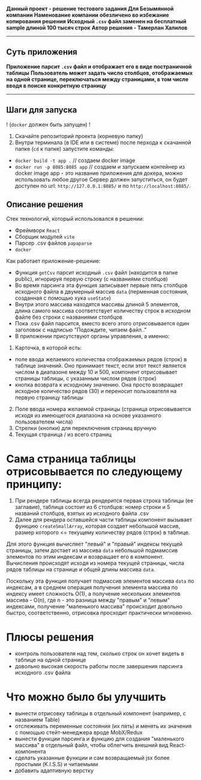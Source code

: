 **Данный проект - решение тестового задания Для Безымянной компании**
**Наменование компании обезличено во избежание копирования решения**
**Исходный `.csv` файл заменен на бесплатный sample длиной 100 тысяч строк**
**Автор решения - Тамерлан Халилов**

---

## Суть приложения

**Приложение парсит `.csv` файл и отображает его в виде постраничной таблицы**
**Пользователь может задать число столбцов, отображаемых на одной странице, переключаться между страницами, в том числе вводя в поиске конкретную страницу**

---

## Шаги для запуска

! (`docker` должен быть запущен) !

1. Скачайте репозиторий проекта (корневую папку)
2. Внутри терминала (в IDE или в системе) после перхода к скачанной папке (`cd` к папке) запустите команды:

- `docker build -t app .` // создаем docker image
- `docker run -p 8085:8085 app` // создаем и запускаем контейнер из docker image
  app - это название приложения для докера, можно использовать любое другое
  Сервер должен запуститься, он будет доступен по url: `http://127.0.0.1:8085/` и по `http://localhost:8085/`.

## Описание решения

Стек технологий, который использовался в решении:

- Фреймворк `React`
- Сборщик модулей `vite`
- Парсер .csv файлов `papaparse`
- `docker`

Как работает приложение-решение:

- Функция `getCsv` парсит исходный `.csv` файл (находится в папке public), игнорируя первую строку (с названиями столбцов)
- Во время парсинга эта функция записывает первые пять столбцов исходного файла в двумерный массив `data` (перменная состояния, созданная с помощью хука `useState`)
- Внутри этого массива находятся массивы длиной 5 элементов, длина самого массива соответствует количеству строк в исходном файле без строки с названиями столбцов
- Пока .csv файл парсится, вместо всего этого отрисовывается один заголовок с надписью "Подождите, читаем файл.."
- В приложении присутствуют органы управления, а именно:

1. Карточка, в которой есть:

- поле ввода желаемого количества отображаемых рядов (строк) в таблице значений. Оно принимает текст, если этот текст является числом в диапазоне между 10 и 500, компонент отрисовывает страницы таблицы, c указанным числом рядов (строк)
- кнопка возврата к исходному значению. Она просто возвращает исходное количество рядов (30) и переносит пользователя на первую страницу таблицы

2. Поле ввода номера желаемой страницы (страница отрисовывается исходя из имеющегося диапазона на основе указанного пользователем числа)
3. Стрелки (кнопки) для переключения страниц вручную
4. Текущая страница / из всего страниц

# Сама страница таблицы отрисовывается по следующему принципу:

1. При рендере таблицы всегда рендерится первая строка таблицы (ее заглавие), таблица состоит из 6 столбцов: номер строки и 5 названий столбцов, взятых из исходного файла .csv
2. Далее для рендера оставшейся части таблицы компонент вызывает функцию `createSmallArray`, которая создает небольшой массив, размер которого <= текущему количеству рядов (строк) в таблице.

Для этого функция вычисляет "левый" и "правый" индексы текущей страницы, затем достает из массива `data` небольшой подмамссив элементов по этим индексам и возвращает его в компонент. Вычисления происходят исходя из номера текущей страницы, числа рядов таблицы на странице и общей длины массива `data`.

Поскольку эта функция получает подмассив элементов массива `data` по индексам, а в среднем операция получения элемента массива по индексу имеет сложность O(1), а получение нескольких элементов массива - O(n), где n - это разница между "правым" и "левым" индексами, получение "маленького массива" происходит довольно быстро, соответственно, отрисовка просходит практически мгновенно.

# Плюсы решения

- контроль пользователя над тем, сколько строк он хочет видеть в таблице на одной странице
- довольно высокая скорость работы после завершения парсинга исходного .csv файла

# Что можно было бы улучшить

- вынести отрисовку таблицы в отдельный компонент (например, с названием Table)
- отслеживать переменные состояния (их пять) и менять их значения с помощью стейт-менеджера вроде MobX/Redux
- вынести функции парсинга и функцию для создания "маленького массива" в отдельный файл, чтобы облегчить внешний вид React-компонента
- сделать указанные функции и сам возвращаемый jsx более простыми (K.I.S.S) и читаемыми
- добавить адаптивную верстку
